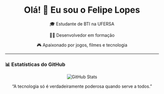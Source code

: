 <h1 align="center">Olá! 👋 Eu sou o Felipe Lopes</h1>

<p align="center">
  🎓 Estudante de BTI na UFERSA  
</p>
<p align="center">
  👨‍💻 Desenvolvedor em formação  
</p>
<p align="center">
  🎮 Apaixonado por jogos, filmes e tecnologia  
</p>

---

### 📊 Estatísticas do GitHub

<p align="center">
  <img src="https://github-readme-stats.vercel.app/api?username=felipelopes&show_icons=true&theme=tokyonight" alt="GitHub Stats" />
  <br/>
</p>

<p align="center">
“A tecnologia só é verdadeiramente poderosa quando serve a todos.”
</p>
